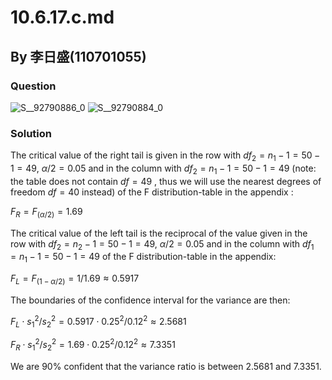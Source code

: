 # 10.6.17.c.md

## By 李日盛(110701055)

### Question
![S__92790886_0](https://github.com/HWTeng-Course/202402-Statistics/assets/162116209/5fa5d1f1-1202-41bb-930f-8f85b6307706)
![S__92790884_0](https://github.com/HWTeng-Course/202402-Statistics/assets/162116209/eba7c9d4-1348-4db0-bdf8-1c61ea3775f1)


### Solution
The critical value of the right tail is given in the row with $df_{2} = n_{1} - 1 = 50 - 1 = 49$, $\alpha/2 = 0.05$ and in the column with $df_{2} = n_{1} - 1 = 50 - 1 = 49$ (note: the table does not contain $df=49$ , thus we will use the nearest degrees of freedom $df=40$ instead) of the F distribution-table in the appendix :

$F_{R} = F_{(\alpha/2)} = 1.69$

The critical value of the left tail is the reciprocal of the value given in the row with $df_{2} = n_{2} - 1 = 50 - 1 = 49$, $\alpha/2 = 0.05$ and in the column with $df_{1} = n_{1} - 1 = 50 - 1 = 49$ of the F distribution-table in the appendix:

$F_{L} = F_{(1-\alpha/2)} = 1 / 1.69 \approx 0.5917$

The boundaries of the confidence interval for the variance are then:

$F_{L} \cdot s_{1}^{2} / s_{2}^{2} = 0.5917 \cdot 0.25^{2} / 0.12^{2} \approx 2.5681$

$F_{R} \cdot s_{1}^{2} / s_{2}^{2} = 1.69 \cdot 0.25^{2} / 0.12^{2} \approx 7.3351$

We are 90% confident that the variance ratio is between 2.5681 and 7.3351.

